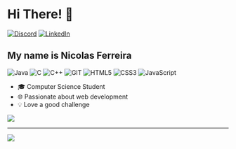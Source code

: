 <h1>Hi There! 👋</h1>

[![Discord](https://img.shields.io/badge/Discord-%237289DA.svg?logo=discord&logoColor=white)](https://discord.gg/nicolasferreira6387)  [![LinkedIn](https://img.shields.io/badge/LinkedIn-%230077B5.svg?logo=linkedin&logoColor=white)](https://linkedin.com/in/nicolas-ferreira-99575b263)

## My name is Nicolas Ferreira
 ![Java](https://img.shields.io/badge/java-%23ED8B00.svg?style=for-the-badge&logo=openjdk&logoColor=white) ![C](https://img.shields.io/badge/c-%2300599C.svg?style=for-the-badge&logo=c&logoColor=white) ![C++](https://img.shields.io/badge/c++-%2300599C.svg?style=for-the-badge&logo=c%2B%2B&logoColor=white) ![GIT](https://img.shields.io/badge/Git-fc6d26?style=for-the-badge&logo=git&logoColor=white)  ![HTML5](https://img.shields.io/badge/html5-%23E34F26.svg?style=for-the-badge&logo=html5&logoColor=white) ![CSS3](https://img.shields.io/badge/css3-%231572B6.svg?style=for-the-badge&logo=css3&logoColor=white) ![JavaScript](https://img.shields.io/badge/javascript-%23323330.svg?style=for-the-badge&logo=javascript&logoColor=%23F7DF1E) 
- 🎓 Computer Science Student
- 🌐 Passionate about web development
- 💡 Love a good challenge

![](https://github-readme-stats.vercel.app/api/top-langs/?username=nicolasferleite&theme=dark&hide_border=false&include_all_commits=false&count_private=false&layout=compact)

---
[![](https://visitcount.itsvg.in/api?id=nicolasferleite&label=Profile%20Views&color=12&icon=0&pretty=true)](https://visitcount.itsvg.in)

<!-- Proudly created with GPRM ( https://gprm.itsvg.in ) -->
